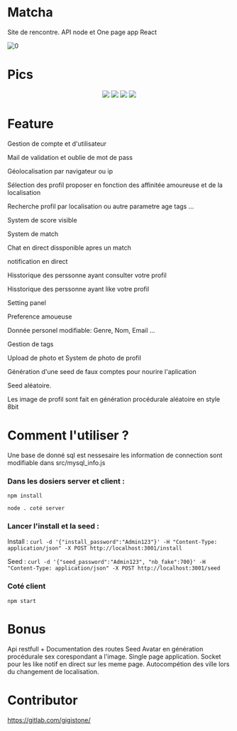 # Matcha
Site de rencontre.
API node et One page app React

![0](https://user-images.githubusercontent.com/44972661/66797689-f3794300-ef0b-11e9-85ff-18b44046fec2.PNG)

# Pics

<p align="center">
  <img src="https://user-images.githubusercontent.com/44972661/66797691-f3794300-ef0b-11e9-8e0f-5e6d4070ae9b.PNG">
  <img src="https://user-images.githubusercontent.com/44972661/66797692-f3794300-ef0b-11e9-8380-867bb4969ab9.PNG">
  <img src="https://user-images.githubusercontent.com/44972661/66797693-f3794300-ef0b-11e9-9a6c-571d262b09c8.PNG">
  <img src="https://user-images.githubusercontent.com/44972661/66797694-f411d980-ef0b-11e9-9365-f64f15a3072c.PNG">
</p>

# Feature
Gestion de compte et d'utilisateur

Mail de validation et oublie de mot de pass

Géolocalisation par navigateur ou ip

Sélection des profil proposer en fonction des affinitée amoureuse et de la localisation

Recherche profil par localisation ou autre parametre age tags ...

System de score visible

System de match

Chat en direct dissponible apres un match

notification en direct

Hisstorique des perssonne ayant consulter votre profil

Hisstorique des perssonne ayant like votre profil

Setting panel

Preference amoueuse

Donnée personel modifiable: Genre, Nom, Email ...

Gestion de tags

Upload de photo et System de photo de profil

Génération d'une seed de faux comptes pour nourire l'aplication

Seed aléatoire.

Les image de profil sont fait en génération procédurale aléatoire en style 8bit


# Comment l'utiliser ?

Une base de donné sql est nessesaire les information de connection sont modifiable dans src/mysql_info.js

### Dans les dosiers server et client :
`npm install`

`node . coté server`

### Lancer l'install et la seed :
Install : `curl -d '{"install_password":"Admin123"}' -H "Content-Type: application/json" -X POST http://localhost:3001/install`

Seed : `curl -d '{"seed_password":"Admin123", "nb_fake":700}' -H "Content-Type: application/json" -X POST http://localhost:3001/seed`

### Coté client

`npm start`

# Bonus
Api restfull + Documentation des routes
Seed Avatar en génération procédurale sex corespondant a l'image.
Single page application.
Socket pour les like notif en direct sur les meme page.
Autocompétion des ville lors du changement de localisation.

# Contributor
https://gitlab.com/gigistone/

